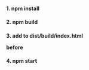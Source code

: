 

<h4>1. npm install</h4>
<h4>2. npm build</h4>
<h4>3. add to dist/build/index.html   <p><div id="root"></div></p> before   <script type="text/javascript" src="/dist/build/main.bundle.js"></script></body></h4>
<h4>4. npm start</h4>
